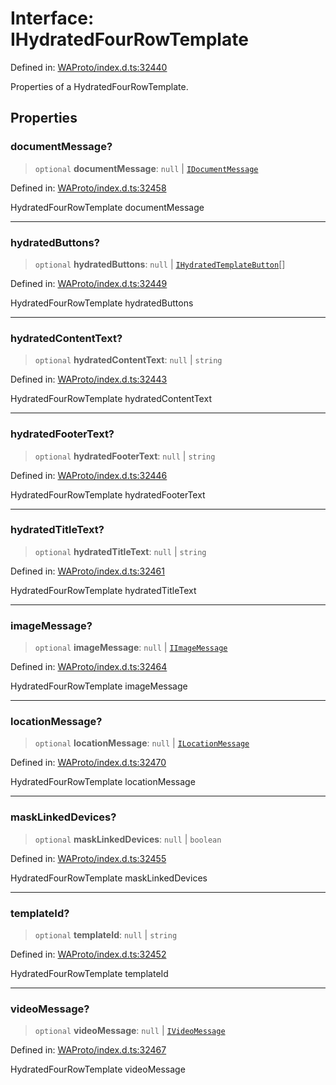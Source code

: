 # Interface: IHydratedFourRowTemplate

Defined in: [WAProto/index.d.ts:32440](https://github.com/Fokusdotid/Baileys/blob/49e815e65b8f4aea31725e09dcf4815734557e39/WAProto/index.d.ts#L32440)

Properties of a HydratedFourRowTemplate.

## Properties

### documentMessage?

> `optional` **documentMessage**: `null` \| [`IDocumentMessage`](../../../interfaces/IDocumentMessage.md)

Defined in: [WAProto/index.d.ts:32458](https://github.com/Fokusdotid/Baileys/blob/49e815e65b8f4aea31725e09dcf4815734557e39/WAProto/index.d.ts#L32458)

HydratedFourRowTemplate documentMessage

***

### hydratedButtons?

> `optional` **hydratedButtons**: `null` \| [`IHydratedTemplateButton`](../../../../../interfaces/IHydratedTemplateButton.md)[]

Defined in: [WAProto/index.d.ts:32449](https://github.com/Fokusdotid/Baileys/blob/49e815e65b8f4aea31725e09dcf4815734557e39/WAProto/index.d.ts#L32449)

HydratedFourRowTemplate hydratedButtons

***

### hydratedContentText?

> `optional` **hydratedContentText**: `null` \| `string`

Defined in: [WAProto/index.d.ts:32443](https://github.com/Fokusdotid/Baileys/blob/49e815e65b8f4aea31725e09dcf4815734557e39/WAProto/index.d.ts#L32443)

HydratedFourRowTemplate hydratedContentText

***

### hydratedFooterText?

> `optional` **hydratedFooterText**: `null` \| `string`

Defined in: [WAProto/index.d.ts:32446](https://github.com/Fokusdotid/Baileys/blob/49e815e65b8f4aea31725e09dcf4815734557e39/WAProto/index.d.ts#L32446)

HydratedFourRowTemplate hydratedFooterText

***

### hydratedTitleText?

> `optional` **hydratedTitleText**: `null` \| `string`

Defined in: [WAProto/index.d.ts:32461](https://github.com/Fokusdotid/Baileys/blob/49e815e65b8f4aea31725e09dcf4815734557e39/WAProto/index.d.ts#L32461)

HydratedFourRowTemplate hydratedTitleText

***

### imageMessage?

> `optional` **imageMessage**: `null` \| [`IImageMessage`](../../../interfaces/IImageMessage.md)

Defined in: [WAProto/index.d.ts:32464](https://github.com/Fokusdotid/Baileys/blob/49e815e65b8f4aea31725e09dcf4815734557e39/WAProto/index.d.ts#L32464)

HydratedFourRowTemplate imageMessage

***

### locationMessage?

> `optional` **locationMessage**: `null` \| [`ILocationMessage`](../../../interfaces/ILocationMessage.md)

Defined in: [WAProto/index.d.ts:32470](https://github.com/Fokusdotid/Baileys/blob/49e815e65b8f4aea31725e09dcf4815734557e39/WAProto/index.d.ts#L32470)

HydratedFourRowTemplate locationMessage

***

### maskLinkedDevices?

> `optional` **maskLinkedDevices**: `null` \| `boolean`

Defined in: [WAProto/index.d.ts:32455](https://github.com/Fokusdotid/Baileys/blob/49e815e65b8f4aea31725e09dcf4815734557e39/WAProto/index.d.ts#L32455)

HydratedFourRowTemplate maskLinkedDevices

***

### templateId?

> `optional` **templateId**: `null` \| `string`

Defined in: [WAProto/index.d.ts:32452](https://github.com/Fokusdotid/Baileys/blob/49e815e65b8f4aea31725e09dcf4815734557e39/WAProto/index.d.ts#L32452)

HydratedFourRowTemplate templateId

***

### videoMessage?

> `optional` **videoMessage**: `null` \| [`IVideoMessage`](../../../interfaces/IVideoMessage.md)

Defined in: [WAProto/index.d.ts:32467](https://github.com/Fokusdotid/Baileys/blob/49e815e65b8f4aea31725e09dcf4815734557e39/WAProto/index.d.ts#L32467)

HydratedFourRowTemplate videoMessage
